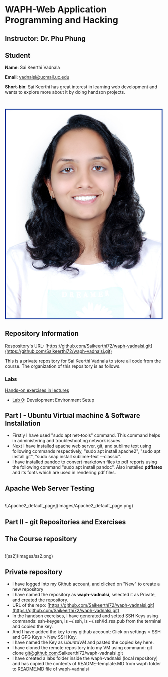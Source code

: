 # WAPH-Web Application Programming and Hacking

## Instructor: Dr. Phu Phung

## Student

**Name**: Sai Keerthi Vadnala

**Email**: vadnalsi@ucmail.uc.edu

**Short-bio**: Sai Keerthi has great interest in learning web development and wants to explore more about it by doing handson projects.

<br>

![Sai Keerthi vadnala headshot](Images/headshot.jpg)

## Repository Information

Respository's URL: [https://github.com/Saikeerthi72/waph-vadnalsi.git](https://github.com/Saikeerthi72/waph-vadnalsi.git)

This is a private repository for Sai Keerthi Vadnala to store all code from the course. The organization of this repository is as follows.

### Labs 

[Hands-on exercises in lectures](labs) 

  - [Lab 0](labs/lab0): Development Environment Setup 
## Part I - Ubuntu Virtual machine & Software Installation
- Firstly I have used "sudo apt net-tools" command. This command helps in administering and troubleshooting network issues. 
- Next I have installed apache web server, git, and sublime text using following commands respectively, "sudo apt install apache2", "sudo apt install git", "sudo snap install sublime-text --classic".
- I have installed pandoc to convert markdown files to pdf reports using the following command "sudo apt install pandoc". Also installed **pdflatex** and its fonts which are used in rendering pdf files.

## Apache Web Server Testing
<br>
![Apache2_default_page](Images/Apache2_default_page.png)


## Part II - git Repositories and Exercises

## The Course repository
<br>
![ss2](Images/ss2.png)

## Private repository
- I have logged into my Github account, and clicked on "New" to create a new repository
- I have named the repository as **waph-vadnalsi**, selected it as Private, and created the repository.
- URL of the repo: [https://github.com/Saikeerthi72/waph-vadnalsi.git](https://github.com/Saikeerthi72/waph-vadnalsi.git)
- In the handson exercises, I have generated and setted SSH Keys using commands: ssh-keygen, ls ~/.ssh, ls ~/.ssh/id_rsa.pub from the terminal and copied the key.
- And I have added the key to my github account: Click on settings > SSH and GPG Keys > New SSH Key.
- I have named the Key as *UbuntuVM* and pasted the copied key here.
- I have cloned the remote repository into my VM using command: git clone git@github.com:Saikeerthi72/waph-vadnalsi.git
- I have created a labs folder inside the waph-vadnalsi (local repository) and has copied the contents of README-template.MD from waph folder to README.MD file of waph-vadnalsi


